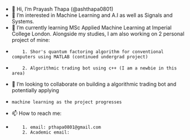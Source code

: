 - 👋 Hi, I’m Prayash Thapa (@ashthapa0801)
- 👀 I’m interested in Machine Learning and A.I as well as Signals and Systems.
- 🌱 I’m currently learning MSc Applied Machine Learning at Imperial College London. Alongside my studies, I am also working on 2 personal project of mine:
-         1. Shor's quantum factoring algorithm for conventional computers using MATLAB (continued undergrad project)
-         2. Algorithmic trading bot using c++ (I am a newbie in this area)
- 💞️ I’m looking to collaborate on building a algorithmic trading bot and potentially applying 
-     machine learning as the project progresses
- 📫 How to reach me: 
-         1. email: pthapa0801@gmail.com
          2. Academic email: 
<!---
ashthapa0801/ashthapa0801 is a ✨ special ✨ repository because its `README.md` (this file) appears on your GitHub profile.
You can click the Preview link to take a look at your changes.
--->
